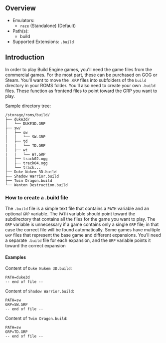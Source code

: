 ## Overview

- Emulators: 
  - `raze` (Standalone) (Default)
- Path(s): 
  - build
- Supported Extensions: `.build`

## Introduction

In order to play Build Engine games, you'll need the game files from the commercial games. For the most part, these can be purchased on GOG or Steam. You'll want to move the `.GRP` files into subfolders of the `build` directory in your ROMS folder. You'll also need to create your own `.build` files. These function as frontend files to point toward the GRP you want to play.

Sample directory tree:

```
/storage/roms/build/
├── duke3d/
│   └── DUKE3D.GRP
├── sw/
│   ├── sw
|   |   └── SW.GRP
│   ├── td
|   |   └── TD.GRP
│   ├── wt
|   |   └── WT.GRP
│   ├── track02.ogg
│   ├── track04.ogg
│   └── track...
├── Duke Nukem 3D.build
├── Shadow Warrior.build
├── Twin Dragon.build
└── Wanton Destruction.build
```

### How to create a .build file

The `.build` file is a simple text file that contains a `PATH` variable and an optional `GRP` variable. The `PATH` variable should point toward the subdirectory that contains all the files for the game you want to play. The `GRP` variable is unnecessary if a game contains only a single `GRP` file; in that case the correct file will be found automatically. Some games have multiple `GRP` files that represent the base game and different expansions. You'll need a separate `.build` file for each expansion, and the `GRP` variable points it toward the correct expansion

#### Examples

Content of `Duke Nukem 3D.build`:
```
PATH=duke3d
-- end of file --
```

Content of `Shadow Warrior.build`:
```
PATH=sw
GRP=SW.GRP
-- end of file --
```

Content of `Twin Dragon.build`:
```
PATH=sw
GRP=TD.GRP
-- end of file --
```
